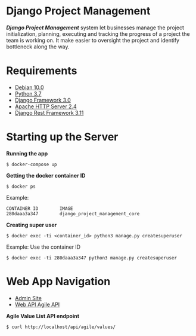 # Django Project Management
***Django Project Management*** system let businesses manage the project 
initialization, planning, executing and tracking the progress of a project 
the team is working on. It make easier to oversight the project and 
identify bottleneck along the way.

# Requirements
* [Debian 10.0](https://www.debian.org/releases/buster/)
* [Python 3.7](https://www.python.org/downloads/)
* [Django Framework 3.0](https://pypi.org/project/Django/#files/)
* [Apache HTTP Server 2.4](https://httpd.apache.org/download.cgi)
* [Django Rest Framework 3.11](https://www.django-rest-framework.org/)

# Starting up the Server
**Running the app**
```
$ docker-compose up
```

**Getting the docker container ID**
```
$ docker ps
```

Example:
```
CONTAINER ID        IMAGE                            
280daaa3a347        django_project_management_core   
```

**Creating super user**
```
$ docker exec -ti <container_id> python3 manage.py createsuperuser
```

Example: Use the container ID
```
$ docker exec -ti 280daaa3a347 python3 manage.py createsuperuser
```

# Web App Navigation
* [Admin Site](http://localhost/admin)
* [Web API Agile API](http://localhost/api/agile/)

**Agile Value List API endpoint**
```
$ curl http://localhost/api/agile/values/
```
